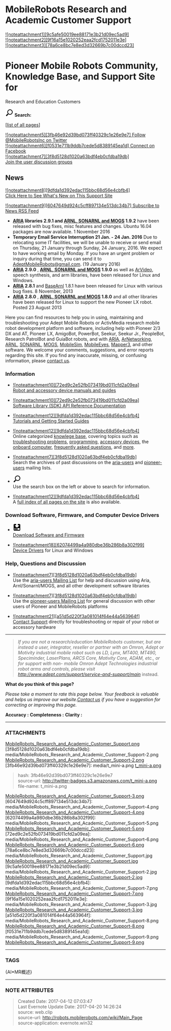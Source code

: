 # MobileRobots Research and Academic Customer Support

  

[ ![noteattachment1][9c5afe50019ee88171e3b21d09ec5ad9]  
](http://robots.mobilerobots.com/wiki/File:PowerBotsWithArm_175h.jpg
"Image:PowerBotsWithArm_175h.jpg") [
![noteattachment2][9f16a15e1020252eaa2fcd1752011e3e]  
](http://robots.mobilerobots.com/wiki/File:ZebWorkingOnSeekurs_175h.jpg
"Image:ZebWorkingOnSeekurs_175h.jpg") [
![noteattachment3][78a6ce8bc7e8ed3d32669b7c00dccd23]  
](http://robots.mobilerobots.com/wiki/File:P3DXWithGripperSoccerBallAndSonyCam_175h.jpg
"Image:P3DXWithGripperSoccerBallAndSonyCam_175h.jpg")

  

#  Pioneer Mobile Robots Community, Knowledge Base, and Support Site for
Research and Education Customers

![noteattachment4][3781a1cf253d06e6fdb15b5b449802e2] **Search:**

  

  
[[list of all pages](http://robots.mobilerobots.com/wiki/Special:Allpages)]

  

[ ![noteattachment5][3fb46e92d39bd073ff40329c1e26e9e7] Follow @MobileRobotsInc
on Twitter](http://www.twitter.com/MobileRobotsInc)  
[ ![noteattachment6][f0531e711b9ddb7cede5d8389145ea1d] Connect on
Facebook](http://www.facebook.com/pages/MobileRobots-Inc/357632966099)  
[ ![noteattachment7][3f8d5128d1020a63bdf4eb0cfdba19db]  
](http://robots.mobilerobots.com/wiki/File:Help_icon_bw.png
"Image:Help_icon_bw.png") [Join the user discussion
groups](http://robots.mobilerobots.com/wiki/Discuss "Discuss")

##  News

[ ![noteattachment8][9dfda1d392edac115bbc68d56e4cbfb4]  
](http://robots.mobilerobots.com/wiki/File:Documents_icon_bw.png
"Image:Documents_icon_bw.png")[Click Here to See What's New on This Support
Site](http://robots.mobilerobots.com/w/index.php?title=Special:RecentChanges&days=30
"http://robots.mobilerobots.com/w/index.php?title=Special:RecentChanges&days=30")

[ ![noteattachment9][6047649d924c5cff897134e513dc34b7] Subscribe to News RSS
Feed](http://robots.mobilerobots.com/w/index.php?title=Main_Page&action=bullet_feed)

  * **[ARIA](http://robots.mobilerobots.com/wiki/ARIA "ARIA") libraries 2.9.1 and [ARNL, SONARNL and MOGS](http://robots.mobilerobots.com/wiki/ARNL,_SONARNL_and_MOGS "ARNL, SONARNL and MOGS") 1.9.2** have been released with bug fixes, misc features and changes. Ubuntu 16.04 packages are now available. 1 November 2016
  * **Temporary Email Service Interruption 21 Jan. - 24 Jan. 2016** Due to relocating some IT facilities, we will be unable to receive or send email on Thursday, 21 January through Sunday, 24 January, 2016. We expect to have working email by Monday. If you have an urgent problem or inquiry during that time, you can send it to [AdeptMobileRobots@gmail.com](mailto:AdeptMobileRobots@gmail.com).  (19 January 2016)
  * **[ARIA](http://robots.mobilerobots.com/wiki/ARIA "ARIA") 2.9.0** , **[ARNL, SONARNL and MOGS](http://robots.mobilerobots.com/wiki/ARNL,_SONARNL_and_MOGS "ARNL, SONARNL and MOGS") 1.9.0** as well as [ArVideo](http://robots.mobilerobots.com/wiki/ArVideo "ArVideo"), speech synthesis, and arm libraries, have been released for Linux and Windows. 
  * **[ARIA](http://robots.mobilerobots.com/wiki/ARIA "ARIA") 2.8.1** and [BaseArnl](http://robots.mobilerobots.com/wiki/BaseArnl "BaseArnl") 1.8.1 have been released for Linux with various bug fixes.  8 November, 2013
  * **[ARIA](http://robots.mobilerobots.com/wiki/ARIA "ARIA") 2.8.0** , **[ARNL, SONARNL and MOGS](http://robots.mobilerobots.com/wiki/ARNL,_SONARNL_and_MOGS "ARNL, SONARNL and MOGS") 1.8.0** and all other libraries have been released for Linux to support the new Pioneer LX robot.  Posted 23 August 2013

Here you can find resources to help you in using, maintaining and
troubleshooting your Adept Mobile Robots or ActivMedia research mobile robot
development platform and software, including help with Pioneer 2/3 DX and AT,
Pioneer LX, AmigoBot, PowerBot, Seekur, Seekur Jr., PeopleBot, Research
PatrolBot and GuiaBot robots, and with
[ARIA](http://robots.mobilerobots.com/wiki/ARIA "ARIA"),
[ArNetworking](http://robots.mobilerobots.com/wiki/ArNetworking
"ArNetworking"), [ARNL](http://robots.mobilerobots.com/wiki/ARNL "ARNL"),
[SONARNL](http://robots.mobilerobots.com/wiki/SONARNL "SONARNL"),
[MOGS](http://robots.mobilerobots.com/wiki/MOGS "MOGS"),
[MobileSim](http://robots.mobilerobots.com/wiki/MobileSim "MobileSim"),
[MobileEyes](http://robots.mobilerobots.com/wiki/MobileEyes "MobileEyes"),
[Mapper3](http://robots.mobilerobots.com/wiki/Mapper3 "Mapper3"), and other
software. We welcome your comments, suggestions, and error reports regarding
this site. If you find any inaccurate, missing, or confusing information,
please [contact us](http://robots.mobilerobots.com/wiki/Contact_us "Contact
us").

###  Information

  * [ ![noteattachment10][72ed9c2e52fb073419bd011cfd2a09ea]  
](http://robots.mobilerobots.com/wiki/File:Doc_icon_bw.png
"Image:Doc_icon_bw.png") [Robot and accessory device manuals and
guides](http://robots.mobilerobots.com/wiki/Manuals "Manuals")

  * [ ![noteattachment10][72ed9c2e52fb073419bd011cfd2a09ea]  
](http://robots.mobilerobots.com/wiki/File:Doc_icon_bw.png
"Image:Doc_icon_bw.png") [Software Library (SDK) API Reference
Documentation](http://robots.mobilerobots.com/wiki/Library_API_Reference_Documentation
"Library API Reference Documentation")

  * [ ![noteattachment12][9dfda1d392edac115bbc68d56e4cbfb4]  
](http://robots.mobilerobots.com/wiki/File:Documents_icon_bw.png
"Image:Documents_icon_bw.png") [Tutorials and Getting Started
Guides](http://robots.mobilerobots.com/wiki/Category:Tutorials
"Category:Tutorials")

  * [ ![noteattachment12][9dfda1d392edac115bbc68d56e4cbfb4]  
](http://robots.mobilerobots.com/wiki/File:Documents_icon_bw.png
"Image:Documents_icon_bw.png") Online categorized [knowlege
base](http://robots.mobilerobots.com/wiki/Knowlege_Base "Knowlege Base"),
covering topics such as [troubleshooting
problems](http://robots.mobilerobots.com/wiki/Category:Troubleshooting
"Category:Troubleshooting"),
[programming](http://robots.mobilerobots.com/wiki/Category:Programming
"Category:Programming"), [accessory
devices](http://robots.mobilerobots.com/wiki/Category:Hardware
"Category:Hardware"), the [onboard
computer](http://robots.mobilerobots.com/wiki/Category:Computer
"Category:Computer"), [frequently asked
questions](http://robots.mobilerobots.com/wiki/FAQ "FAQ"), and
[more](http://robots.mobilerobots.com/wiki/Knowlege_Base "Knowlege Base").

  * [ ![noteattachment7][3f8d5128d1020a63bdf4eb0cfdba19db]  
](http://robots.mobilerobots.com/wiki/File:Help_icon_bw.png
"Image:Help_icon_bw.png") Search the archives of past discussions on the
[aria-users](http://robots.mobilerobots.com/wiki/Aria-users_Mailing_List
"Aria-users Mailing List") and [pioneer-
users](http://robots.mobilerobots.com/wiki/Pioneer-users_Mailing_List
"Pioneer-users Mailing List") mailing lists.

  * [ ![noteattachment4][3781a1cf253d06e6fdb15b5b449802e2]  
](http://robots.mobilerobots.com/wiki/File:Search_icon_bw.png
"Image:Search_icon_bw.png") Use the search box on the left or above to search
for information.

  * [ ![noteattachment12][9dfda1d392edac115bbc68d56e4cbfb4]  
](http://robots.mobilerobots.com/wiki/File:Documents_icon_bw.png
"Image:Documents_icon_bw.png") A [full index of all pages on the
site](http://robots.mobilerobots.com/wiki/Special:AllPages "Special:AllPages")
is also available.

###  Download Software, Firmware, and Computer Device Drivers

  * [ ![noteattachment17][6019a34a40e52e5b32b823ea17d1f2a2]  
](http://robots.mobilerobots.com/wiki/File:Download_icon_bw.png
"Image:Download_icon_bw.png") [Download Software and
Firmware](http://robots.mobilerobots.com/wiki/Software_Updates "Software
Updates")

  * [ ![noteattachment18][62074499a4a980dbe36b286b8a302f99]  
](http://robots.mobilerobots.com/wiki/File:Gear_icon_bw.png
"Image:Gear_icon_bw.png") [Device
Drivers](http://robots.mobilerobots.com/wiki/Device_Drivers "Device Drivers")
for Linux and Windows

###  Help, Questions and Discussion

  * [ ![noteattachment7][3f8d5128d1020a63bdf4eb0cfdba19db]  
](http://robots.mobilerobots.com/wiki/File:Help_icon_bw.png
"Image:Help_icon_bw.png") Use the [aria-users Mailing
List](http://robots.mobilerobots.com/wiki/Aria-users_Mailing_List "Aria-users
Mailing List") for help and discussion using Aria, Arnl/Sonarnl/MOGS, and all
other development software libraries

  * [ ![noteattachment7][3f8d5128d1020a63bdf4eb0cfdba19db]  
](http://robots.mobilerobots.com/wiki/File:Help_icon_bw.png
"Image:Help_icon_bw.png") Use the [pioneer-users Mailing
List](http://robots.mobilerobots.com/wiki/Pioneer-users_Mailing_List "Pioneer-
users Mailing List") for general discussion with other users of Pioneer and
MobileRobots platforms

  * [ ![noteattachment21][a51d5d220f3a081014f64e44a563964f]  
](http://robots.mobilerobots.com/wiki/File:Email_icon_bw.png
"Image:Email_icon_bw.png") [Contact
Support](http://robots.mobilerobots.com/wiki/Contact_Support "Contact
Support") directly for troubleshooting or repair of your robot or accessory
hardware

  

  

* * *

  

> _If you are not a research/education MobileRobots customer, but are instead
a user, integrator, reseller or partner with an Omron, Adept or Motivity
industrial mobile robot such as LD, Lynx, MT400, MT490, Speciminder,
LaserPlans, ARCS Core, Motivity Core, ADAM, etc., or for support with non-
mobile Omron Adept Technologies industrial robot arms and controls, please
visit  
>  <http://www.adept.com/support/service-and-support/main>_ instead.

**What do you think of this page?**

_Please take a moment to rate this page below. Your feedback is valuable and
helps us improve our website.[Contact
us](http://robots.mobilerobots.com/wiki/Contact_us "Contact us") if you have a
suggestion for correcting or improving this page._

**Accuracy :**  **Completeness :**  **Clarity :**

  

  


---
### ATTACHMENTS
[3781a1cf253d06e6fdb15b5b449802e2]: media/MobileRobots_Research_and_Academic_Customer_Support.png
[MobileRobots_Research_and_Academic_Customer_Support.png](media/MobileRobots_Research_and_Academic_Customer_Support.png)
[3f8d5128d1020a63bdf4eb0cfdba19db]: media/MobileRobots_Research_and_Academic_Customer_Support-2.png
[MobileRobots_Research_and_Academic_Customer_Support-2.png](media/MobileRobots_Research_and_Academic_Customer_Support-2.png)
[3fb46e92d39bd073ff40329c1e26e9e7]: media/t_mini-a.png
[t_mini-a.png](media/t_mini-a.png)
>hash: 3fb46e92d39bd073ff40329c1e26e9e7  
>source-url: http://twitter-badges.s3.amazonaws.com/t_mini-a.png  
>file-name: t_mini-a.png  

[6019a34a40e52e5b32b823ea17d1f2a2]: media/MobileRobots_Research_and_Academic_Customer_Support-3.png
[MobileRobots_Research_and_Academic_Customer_Support-3.png](media/MobileRobots_Research_and_Academic_Customer_Support-3.png)
[6047649d924c5cff897134e513dc34b7]: media/MobileRobots_Research_and_Academic_Customer_Support-4.png
[MobileRobots_Research_and_Academic_Customer_Support-4.png](media/MobileRobots_Research_and_Academic_Customer_Support-4.png)
[62074499a4a980dbe36b286b8a302f99]: media/MobileRobots_Research_and_Academic_Customer_Support-5.png
[MobileRobots_Research_and_Academic_Customer_Support-5.png](media/MobileRobots_Research_and_Academic_Customer_Support-5.png)
[72ed9c2e52fb073419bd011cfd2a09ea]: media/MobileRobots_Research_and_Academic_Customer_Support-6.png
[MobileRobots_Research_and_Academic_Customer_Support-6.png](media/MobileRobots_Research_and_Academic_Customer_Support-6.png)
[78a6ce8bc7e8ed3d32669b7c00dccd23]: media/MobileRobots_Research_and_Academic_Customer_Support.jpg
[MobileRobots_Research_and_Academic_Customer_Support.jpg](media/MobileRobots_Research_and_Academic_Customer_Support.jpg)
[9c5afe50019ee88171e3b21d09ec5ad9]: media/MobileRobots_Research_and_Academic_Customer_Support-2.jpg
[MobileRobots_Research_and_Academic_Customer_Support-2.jpg](media/MobileRobots_Research_and_Academic_Customer_Support-2.jpg)
[9dfda1d392edac115bbc68d56e4cbfb4]: media/MobileRobots_Research_and_Academic_Customer_Support-7.png
[MobileRobots_Research_and_Academic_Customer_Support-7.png](media/MobileRobots_Research_and_Academic_Customer_Support-7.png)
[9f16a15e1020252eaa2fcd1752011e3e]: media/MobileRobots_Research_and_Academic_Customer_Support-3.jpg
[MobileRobots_Research_and_Academic_Customer_Support-3.jpg](media/MobileRobots_Research_and_Academic_Customer_Support-3.jpg)
[a51d5d220f3a081014f64e44a563964f]: media/MobileRobots_Research_and_Academic_Customer_Support-8.png
[MobileRobots_Research_and_Academic_Customer_Support-8.png](media/MobileRobots_Research_and_Academic_Customer_Support-8.png)
[f0531e711b9ddb7cede5d8389145ea1d]: media/MobileRobots_Research_and_Academic_Customer_Support-9.png
[MobileRobots_Research_and_Academic_Customer_Support-9.png](media/MobileRobots_Research_and_Academic_Customer_Support-9.png)

---
### TAGS
{AI*MR概述}

---
### NOTE ATTRIBUTES
>Created Date: 2017-04-12 07:03:47  
>Last Evernote Update Date: 2017-04-20 14:26:24  
>source: web.clip  
>source-url: http://robots.mobilerobots.com/wiki/Main_Page  
>source-application: evernote.win32  